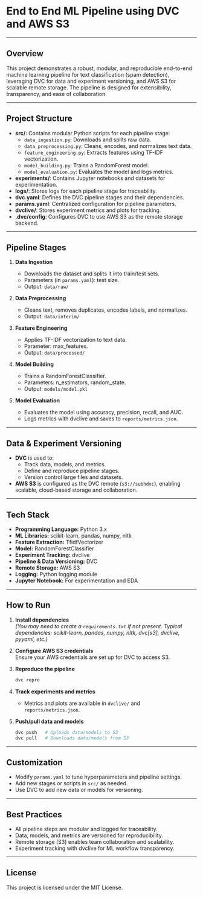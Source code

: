 # End to End ML Pipeline using DVC and AWS S3

---

## Overview

This project demonstrates a robust, modular, and reproducible end-to-end machine learning pipeline for text classification (spam detection), leveraging DVC for data and experiment versioning, and AWS S3 for scalable remote storage. The pipeline is designed for extensibility, transparency, and ease of collaboration.

---

## Project Structure

- **src/**: Contains modular Python scripts for each pipeline stage:
  - `data_ingestion.py`: Downloads and splits raw data.
  - `data_preprocessing.py`: Cleans, encodes, and normalizes text data.
  - `feature_engineering.py`: Extracts features using TF-IDF vectorization.
  - `model_building.py`: Trains a RandomForest model.
  - `model_evaluation.py`: Evaluates the model and logs metrics.
- **experiments/**: Contains Jupyter notebooks and datasets for experimentation.
- **logs/**: Stores logs for each pipeline stage for traceability.
- **dvc.yaml**: Defines the DVC pipeline stages and their dependencies.
- **params.yaml**: Centralized configuration for pipeline parameters.
- **dvclive/**: Stores experiment metrics and plots for tracking.
- **.dvc/config**: Configures DVC to use AWS S3 as the remote storage backend.

---

## Pipeline Stages

1. **Data Ingestion**
   - Downloads the dataset and splits it into train/test sets.
   - Parameters (in `params.yaml`): test size.
   - Output: `data/raw/`

2. **Data Preprocessing**
   - Cleans text, removes duplicates, encodes labels, and normalizes.
   - Output: `data/interim/`

3. **Feature Engineering**
   - Applies TF-IDF vectorization to text data.
   - Parameter: max_features.
   - Output: `data/processed/`

4. **Model Building**
   - Trains a RandomForestClassifier.
   - Parameters: n_estimators, random_state.
   - Output: `models/model.pkl`

5. **Model Evaluation**
   - Evaluates the model using accuracy, precision, recall, and AUC.
   - Logs metrics with dvclive and saves to `reports/metrics.json`.

---

## Data & Experiment Versioning

- **DVC** is used to:
  - Track data, models, and metrics.
  - Define and reproduce pipeline stages.
  - Version control large files and datasets.
- **AWS S3** is configured as the DVC remote (`s3://subhdvc`), enabling scalable, cloud-based storage and collaboration.

---

## Tech Stack

- **Programming Language:** Python 3.x
- **ML Libraries:** scikit-learn, pandas, numpy, nltk
- **Feature Extraction:** TfidfVectorizer
- **Model:** RandomForestClassifier
- **Experiment Tracking:** dvclive
- **Pipeline & Data Versioning:** DVC
- **Remote Storage:** AWS S3
- **Logging:** Python logging module
- **Jupyter Notebook:** For experimentation and EDA

---

## How to Run

1. **Install dependencies**  
   *(You may need to create a `requirements.txt` if not present. Typical dependencies: scikit-learn, pandas, numpy, nltk, dvc[s3], dvclive, pyyaml, etc.)*

2. **Configure AWS S3 credentials**  
   Ensure your AWS credentials are set up for DVC to access S3.

3. **Reproduce the pipeline**
   ```bash
   dvc repro
   ```

4. **Track experiments and metrics**
   - Metrics and plots are available in `dvclive/` and `reports/metrics.json`.

5. **Push/pull data and models**
   ```bash
   dvc push   # Uploads data/models to S3
   dvc pull   # Downloads data/models from S3
   ```

---

## Customization

- Modify `params.yaml` to tune hyperparameters and pipeline settings.
- Add new stages or scripts in `src/` as needed.
- Use DVC to add new data or models for versioning.

---

## Best Practices

- All pipeline steps are modular and logged for traceability.
- Data, models, and metrics are versioned for reproducibility.
- Remote storage (S3) enables team collaboration and scalability.
- Experiment tracking with dvclive for ML workflow transparency.

---

## License

This project is licensed under the MIT License. 